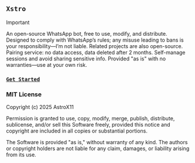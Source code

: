 ## `Xstro`

> [!IMPORTANT]  
> An open-source WhatsApp bot, free to use, modify, and distribute. Designed to comply with WhatsApp’s rules; any misuse leading to bans is your responsibility—I’m not liable. Related projects are also open-source. Pairing service: no data access, data deleted after 2 months. Self-manage sessions and avoid sharing sensitive info. Provided "as is" with no warranties—use at your own risk.

### [`Get Started`](https://xstro-web.vercel.app/)

### MIT License

Copyright (c) 2025 AstroX11

Permission is granted to use, copy, modify, merge, publish, distribute, sublicense, and/or sell this Software freely, provided this notice and copyright are included in all copies or substantial portions.

The Software is provided "as is," without warranty of any kind. The authors or copyright holders are not liable for any claim, damages, or liability arising from its use.
